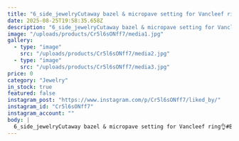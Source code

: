 ```yaml
---
title: "6_side_jewelryCutaway bazel & micropave setting for Vancleef ring👌#Bazelsetting #stonesetting #pave #micropave #Vancleef #ring #microsetting #gemstones #jewelry #handengraving #diamondsetting #handmade #stonesetter120w"
date: 2025-08-25T19:58:35.658Z
description: "6_side_jewelryCutaway bazel & micropave setting for Vancleef ring👌#Bazelsetting #stonesetting #pave #micropave #Vancleef #ring #microsetting #gemstones #jewelry #handengraving #diamondsetting #handmade #stonesetter120w"
image: "/uploads/products/Cr5l6sONff7/media1.jpg"
gallery:
  - type: "image"
    src: "/uploads/products/Cr5l6sONff7/media2.jpg"
  - type: "image"
    src: "/uploads/products/Cr5l6sONff7/media3.jpg"
price: 0
category: "Jewelry"
in_stock: true
featured: false
instagram_post: "https://www.instagram.com/p/Cr5l6sONff7/liked_by/"
instagram_id: "Cr5l6sONff7"
instagram_account: ""
body: |
  6_side_jewelryCutaway bazel & micropave setting for Vancleef ring👌#Bazelsetting #stonesetting #pave #micropave #Vancleef #ring #microsetting #gemstones #jewelry #handengraving #diamondsetting #handmade #stonesetter120w
---
```


